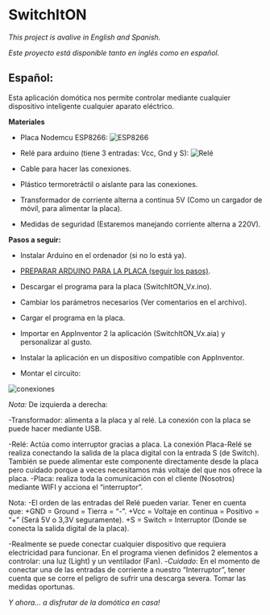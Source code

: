 # SwitchItON

*This project is avalive in English and Spanish.*

*Este proyecto está disponible tanto en inglés como en español.*


## Español:

Esta aplicación domótica nos permite controlar mediante cualquier dispositivo inteligente cualquier aparato eléctrico. 

**Materiales**

- Placa Nodemcu ESP8266:
![ESP8266](https://github.com/Jkutkut/SwitchItON/blob/master/imgs/esp8266.png)

- Relé para arduino (tiene 3 entradas: Vcc, Gnd y S):
![Relé](https://github.com/Jkutkut/SwitchItON/blob/master/imgs/relay.png)

- Cable para hacer las conexiones.
- Plástico termoretráctil o aislante para las conexiones.
- Transformador de corriente alterna a continua 5V (Como un cargador de móvil, para alimentar la placa).
- Medidas de seguridad (Estaremos manejando corriente alterna a 220V).

**Pasos a seguir:**
- Instalar Arduino en el ordenador (si no lo está ya).

- [PREPARAR ARDUINO PARA LA PLACA (seguir los pasos)](https://www.youtube.com/watch?v=0g7sazWXfEI).

- Descargar el programa para la placa (SwitchItON_V*x*.ino).

- Cambiar los parámetros necesarios (Ver comentarios en el archivo).

- Cargar el programa en la placa.

- Importar en AppInventor 2 la aplicación (SwitchItON_V*x*.aia) y personalizar al gusto.

- Instalar la aplicación en un dispositivo compatible con AppInventor.

- Montar el circuito:

![conexiones](https://github.com/Jkutkut/SwitchItON/blob/master/imgs/wiring.png)

*Nota:* De izquierda a derecha:
 
  -Transformador: alimenta a la placa y al relé. La conexión con la placa se puede hacer mediante USB.

  -Relé: Actúa como interruptor gracias a placa. La conexión Placa-Relé se realiza conectando la salida de la placa digital con la entrada S (de Switch). También se puede alimentar este componente directamente desde la placa pero cuidado porque a veces necesitamos más voltaje del que nos ofrece la placa.
  -Placa: realiza toda la comunicación con el cliente (Nosotros) mediante WIFI y acciona el “interruptor”.


Nota:
  -El orden de las entradas del Relé pueden variar. Tener en cuenta que:
    +GND = Ground = Tierra = “-”.
    +Vcc = Voltaje en continua = Positivo = “+” (Será 5V o 3,3V seguramente).
    +S = Switch = Interruptor (Donde se conecta la salida digital de la placa).

  -Realmente se puede conectar cualquier dispositivo que requiera electricidad para funcionar. En el programa vienen definidos 2 elementos a controlar: una luz (Light) y un ventilador (Fan).
  -*Cuidado*: En el momento de conectar una de las entradas de corriente a nuestro “Interruptor”, tener cuenta que se corre el peligro de sufrir una descarga severa. Tomar las medidas oportunas.



*Y ahora… a disfrutar de la domótica en casa!*
